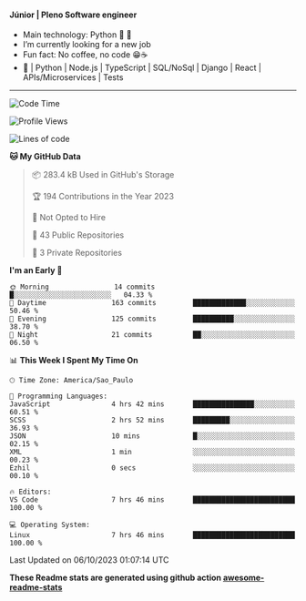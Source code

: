 #### Júnior | Pleno Software engineer 

- Main technology: Python 🐍 💖
- I’m currently looking for a new job
- Fun fact: No coffee, no code 😁☕
- 📖 | Python | Node.js | TypeScript | SQL/NoSql | Django | React | APIs/Microservices | Tests 
---
<!--START_SECTION:waka-->
![Code Time](http://img.shields.io/badge/Code%20Time-907%20hrs%2058%20mins-blue)

![Profile Views](http://img.shields.io/badge/Profile%20Views-0-blue)

![Lines of code](https://img.shields.io/badge/From%20Hello%20World%20I%27ve%20Written-10.7%20million%20lines%20of%20code-blue)

**🐱 My GitHub Data** 

> 📦 283.4 kB Used in GitHub's Storage 
 > 
> 🏆 194 Contributions in the Year 2023
 > 
> 🚫 Not Opted to Hire
 > 
> 📜 43 Public Repositories 
 > 
> 🔑 3 Private Repositories 
 > 
**I'm an Early 🐤** 

```text
🌞 Morning                14 commits          █░░░░░░░░░░░░░░░░░░░░░░░░   04.33 % 
🌆 Daytime                163 commits         █████████████░░░░░░░░░░░░   50.46 % 
🌃 Evening                125 commits         ██████████░░░░░░░░░░░░░░░   38.70 % 
🌙 Night                  21 commits          ██░░░░░░░░░░░░░░░░░░░░░░░   06.50 % 
```


📊 **This Week I Spent My Time On** 

```text
🕑︎ Time Zone: America/Sao_Paulo

💬 Programming Languages: 
JavaScript               4 hrs 42 mins       ███████████████░░░░░░░░░░   60.51 % 
SCSS                     2 hrs 52 mins       █████████░░░░░░░░░░░░░░░░   36.93 % 
JSON                     10 mins             █░░░░░░░░░░░░░░░░░░░░░░░░   02.15 % 
XML                      1 min               ░░░░░░░░░░░░░░░░░░░░░░░░░   00.23 % 
Ezhil                    0 secs              ░░░░░░░░░░░░░░░░░░░░░░░░░   00.10 % 

🔥 Editors: 
VS Code                  7 hrs 46 mins       █████████████████████████   100.00 % 

💻 Operating System: 
Linux                    7 hrs 46 mins       █████████████████████████   100.00 % 
```


 Last Updated on 06/10/2023 01:07:14 UTC
<!--END_SECTION:waka-->

**These Readme stats are generated using github action [awesome-readme-stats](https://github.com/anmol098/waka-readme-stats)**
